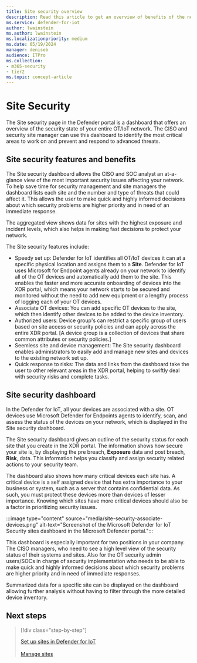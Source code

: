 ```yaml
---
title: Site security overview 
description: Read this article to get an overview of benefits of the new Site Security features in Defender for IoT.
ms.service: defender-for-iot
author: lwainstein
ms.author: lwainstein
ms.localizationpriority: medium
ms.date: 05/19/2024
manager: deniseb
audience: ITPro
ms.collection:
- m365-security
- tier2
ms.topic: concept-article
---
```


# Site Security

The Site security page in the Defender portal is a dashboard that offers an overview of the security state of your entire OT/IoT network. The CISO and security site manager can use this dashboard to identify the most critical areas to work on and prevent and respond to advanced threats.

## Site security features and benefits

The Site security dashboard allows the CISO and SOC analyst an at-a-glance view of the most important security issues affecting your network. To help save time for security management and site managers the dashboard lists each site and the number and type of threats that could affect it. This allows the user to make quick and highly informed decisions about which security problems are higher priority and in need of an immediate response.

The aggregated view shows data for sites with the highest exposure and incident levels, which also helps in making fast decisions to protect your network.

The Site security features include:

- Speedy set up: Defender for IoT identifies all OT/IoT devices it can at a specific physical location and assigns them to a **Site**. Defender for IoT uses Microsoft for Endpoint agents already on your network to identify all of the OT devices and automatically add them to the site. This enables the faster and more accurate onboarding of devices into the XDR portal, which means your network starts to be secured and monitored without the need to add new equipment or a lengthy process of logging each of your OT devices.
- Associate OT devices: You can add specific OT devices to the site, which then identify other devices to be added to the device inventory.
- Authorized users: Device group's can restrict a specific group of users based on site access or security policies and can apply across the entire XDR portal. [A device group is a collection of devices that share common attributes or security policies.]
- Seemless site and device management: The Site security dashboard enables administrators to easily add and manage new sites and devices to the existing network set up.
- Quick response to risks: The data and links from the dashboard take the user to other relevant areas in the XDR portal, helping to swiftly deal with security risks and complete tasks.

## Site security dashboard

In the Defender for IoT, all your devices are associated with a site. OT devices use Microsoft Defender for Endpoints agents to identify, scan, and assess the status of the devices on your network, which is displayed in the Site security dashboard.  

The Site security dashboard gives an outline of the security status for each site that you create in the XDR portal. The information shows how secure your site is, by displaying the pre breach, **Exposure** data and post breach, **Risk**, data. This information helps you classify and assign security related actions to your security team.

The dashboard also shows how many critical devices each site has. A critical device is a self assigned device that has extra importance to your business or system, such as a server that contains confidential data. As such, you must protect these devices more than devices of lesser importance. Knowing which sites have more critical devices should also be a factor in prioritizing security issues.

:::image type="content" source="media/site-security-associate-devices.png" alt-text="Screenshot of the Microsoft Defender for IoT Security sites dashboard in the Microsoft Defender portal.":::

This dashboard is especially important for two positions in your company. The CISO managers, who need to see a high level view of the security status of their systems and sites. Also for the OT security admin users/SOCs in charge of security implementation who needs to be able to make quick and highly informed decisions about which security problems are higher priority and in need of immediate responses.  

Summarized data for a specific site can be displayed on the dashboard allowing further analysis without having to filter through the more detailed device inventory.  

## Next steps

> [!div class="step-by-step"]
>
> [Set up sites in Defender for IoT](set-up-sites.md)<br><br>
> [Manage sites](manage-sites.md)

<!-- do i need any of this, i think it has all be written above 
Defender for IoT uses the MDE agent to identify and locate other OT and IoT devices at the same location and adds them to the Device inventory. Before setting up a Defender for IoT site, OT devices listed in the Device inventory show minimal data. Once the OT devices are associated with a site, they show the full range of security related data available, including risk and exposure data.

There are three stages to setting up a site. <!-- not sure to keep this or not, or move to a concept intro article -->
<!--
First, enter the site details and the owners of the site.

Second, associate OT devices located at a specific physical location to this new site. This allows Microsoft Defender for IoT in the XDR portal to suggest a list of other OT devices it identifies at the same location. You might need to choose more than one suggested list of OT devices. The list also shows the number of total IoT devices Defender for IoT predicts are at the site, which helps you identify if the location matches the known number of devices there. If the numbers are significantly different this indicates that this isn't part of your site.

Finally review the site details before creating the site. Once the site is created, you can also make a device group to give access permissions to users of this site. For more details, see [RBAC and user permissions in XDR](/defender-endpoint/user-roles.md). <!-- what link goes here? -->